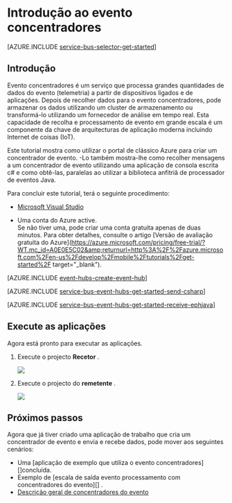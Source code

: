 <properties
    pageTitle="Introdução ao evento concentradores no c# | Microsoft Azure"
    description="Siga este tutorial para começar a utilizar o Azure evento concentradores; Enviar como eventos no c# e recebê-los no Java utilizando o EventProcessorHost."
    services="event-hubs"
    documentationCenter=""
    authors="jtaubensee"
    manager="timlt"
    editor=""/>

<tags
    ms.service="event-hubs"
    ms.workload="na"
    ms.tgt_pltfrm="na"
    ms.devlang="na"
    ms.topic="hero-article"
    ms.date="09/27/2016"
    ms.author="jotaub;sethm"/>

# <a name="get-started-with-event-hubs"></a>Introdução ao evento concentradores

[AZURE.INCLUDE [service-bus-selector-get-started](../../includes/service-bus-selector-get-started.md)]

## <a name="introduction"></a>Introdução

Evento concentradores é um serviço que processa grandes quantidades de dados do evento (telemetria) a partir de dispositivos ligados e de aplicações. Depois de recolher dados para o evento concentradores, pode armazenar os dados utilizando um cluster de armazenamento ou transformá-lo utilizando um fornecedor de análise em tempo real. Esta capacidade de recolha e processamento de evento em grande escala é um componente da chave de arquitecturas de aplicação moderna incluindo Internet de coisas (IoT).

Este tutorial mostra como utilizar o portal de clássico Azure para criar um concentrador de evento. -Lo também mostra-lhe como recolher mensagens a um concentrador de evento utilizando uma aplicação de consola escrita c# e como obtê-las, paralelas ao utilizar a biblioteca anfitriã de processador de eventos Java.

Para concluir este tutorial, terá o seguinte procedimento:

+ [Microsoft Visual Studio](http://visualstudio.com)

+ Uma conta do Azure active. <br/>Se não tiver uma, pode criar uma conta gratuita apenas de duas minutos. Para obter detalhes, consulte o artigo [Versão de avaliação gratuita do Azure](https://azure.microsoft.com/pricing/free-trial/?WT.mc_id=A0E0E5C02&amp;returnurl=http%3A%2F%2Fazure.microsoft.com%2Fen-us%2Fdevelop%2Fmobile%2Ftutorials%2Fget-started%2F target="_blank").

[AZURE.INCLUDE [event-hubs-create-event-hub](../../includes/event-hubs-create-event-hub.md)]

[AZURE.INCLUDE [service-bus-event-hubs-get-started-send-csharp](../../includes/service-bus-event-hubs-get-started-send-csharp.md)]

[AZURE.INCLUDE [service-bus-event-hubs-get-started-receive-ephjava](../../includes/service-bus-event-hubs-get-started-receive-ephjava.md)]

## <a name="run-the-applications"></a>Execute as aplicações

Agora está pronto para executar as aplicações.

1.  Execute o projecto **Recetor** .

    ![][21]

2.  Execute o projecto do **remetente** .

    ![][22]

## <a name="next-steps"></a>Próximos passos

Agora que já tiver criado uma aplicação de trabalho que cria um concentrador de evento e envia e recebe dados, pode mover aos seguintes cenários:

- Uma [aplicação de exemplo que utiliza o evento concentradores][]concluída.
- Exemplo de [escala de saída evento processamento com concentradores do evento][] .
- [Descrição geral de concentradores do evento][]

<!-- Images. -->
[21]: ./media/event-hubs-csharp-ephjava-getstarted/ephjava.png
[22]: ./media/event-hubs-csharp-ephjava-getstarted/cs-send.png

<!-- Links -->
[Azure classic portal]: https://manage.windowsazure.com/
[Descrição geral de concentradores do evento]: event-hubs-overview.md
[aplicação de exemplo que utiliza concentradores de evento]: https://code.msdn.microsoft.com/Service-Bus-Event-Hub-286fd097
[Dimensionar saída evento processamento com concentradores de evento]: https://code.msdn.microsoft.com/Service-Bus-Event-Hub-45f43fc3
